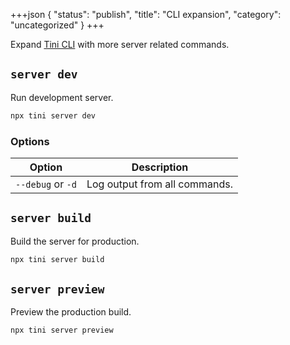 +++json
{
  "status": "publish",
  "title": "CLI expansion",
  "category": "uncategorized"
}
+++

Expand [Tini CLI](/cli) with more server related commands.

## `server dev`

Run development server.

```bash
npx tini server dev
```

### Options

| Option | Description |
| --- | --- |
| `--debug` or `-d` | Log output from all commands. |

## `server build`

Build the server for production.

```bash
npx tini server build
```

## `server preview`

Preview the production build.

```bash
npx tini server preview
```
